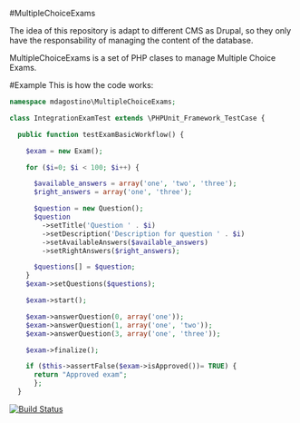 #MultipleChoiceExams

The idea of this repository is adapt to different CMS as Drupal, so they only have the responsability of managing the content of the database.

MultipleChoiceExams is a set of PHP clases to manage Multiple Choice Exams.

#Example
This is how the code works: 


```php
namespace mdagostino\MultipleChoiceExams;

class IntegrationExamTest extends \PHPUnit_Framework_TestCase {

  public function testExamBasicWorkflow() {

    $exam = new Exam();

    for ($i=0; $i < 100; $i++) {

      $available_answers = array('one', 'two', 'three');
      $right_answers = array('one', 'three');

      $question = new Question();
      $question
        ->setTitle('Question ' . $i)
        ->setDescription('Description for question ' . $i)
        ->setAvailableAnswers($available_answers)
        ->setRightAnswers($right_answers);

      $questions[] = $question;
    }
    $exam->setQuestions($questions);

    $exam->start();

    $exam->answerQuestion(0, array('one'));
    $exam->answerQuestion(1, array('one', 'two'));
    $exam->answerQuestion(3, array('one', 'three'));

    $exam->finalize();

    if ($this->assertFalse($exam->isApproved())= TRUE) {
      return "Approved exam";
      };
  }
``` 
[![Build Status](https://travis-ci.org/mariano-dagostino/MultipleChoiceExams.svg?branch=master)](https://travis-ci.org/mariano-dagostino/MultipleChoiceExams)
